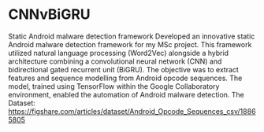# CNNvBiGRU
Static Android malware detection framework 
Developed an innovative static Android malware detection framework for my MSc project. This framework utilized natural language processing (Word2Vec) alongside a hybrid architecture combining a convolutional neural network (CNN) and bidirectional gated recurrent unit (BiGRU). The objective was to extract features and sequence modelling from Android opcode sequences. The model, trained using TensorFlow within the Google Collaboratory environment, enabled the automation of Android malware detection.
The Dataset:
https://figshare.com/articles/dataset/Android_Opcode_Sequences_csv/18865805
